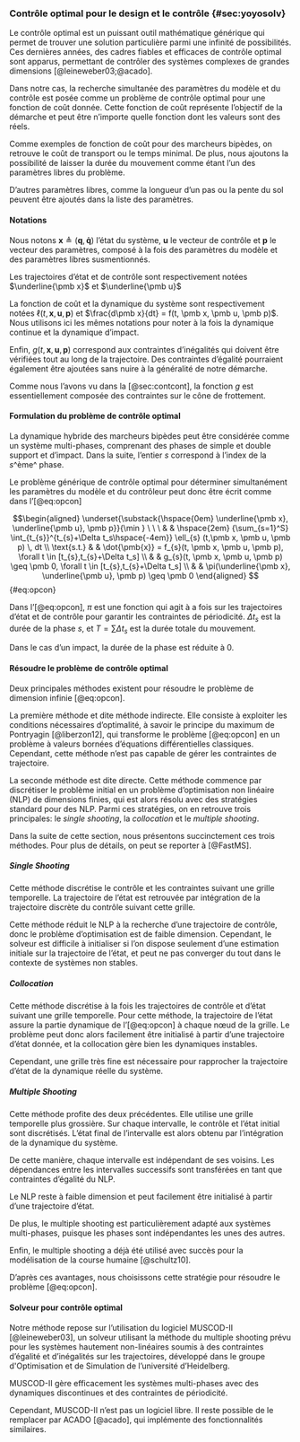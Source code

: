 ### Contrôle optimal pour le design et le contrôle {#sec:yoyosolv}

Le contrôle optimal est un puissant outil mathématique générique qui permet de trouver une solution particulière parmi
une infinité de possibilités. Ces dernières années, des cadres fiables et efficaces de contrôle optimal sont apparus,
permettant de contrôler des systèmes complexes de grandes dimensions [@leineweber03;@acado].

Dans notre cas, la recherche simultanée des paramètres du modèle et du contrôle est posée comme un problème de contrôle
optimal pour une fonction de coût donnée. Cette fonction de coût représente l’objectif de la démarche et peut être
n’importe quelle fonction dont les valeurs sont des réels.

Comme exemples de fonction de coût pour des marcheurs bipèdes, on retrouve le coût de transport ou le temps minimal. De
plus, nous ajoutons la possibilité de laisser la durée du mouvement comme étant l’un des paramètres libres du problème.

D’autres paramètres libres, comme la longueur d’un pas ou la pente du sol peuvent être ajoutés dans la liste des
paramètres.

#### Notations

Nous notons $\pmb x \triangleq (\pmb q, \pmb{\dot q})$ l’état du système, $\pmb u$ le vecteur de contrôle
et $\pmb p$ le
vecteur des paramètres, composé à la fois des paramètres du modèle et des paramètres libres susmentionnés.

Les trajectoires d’état et de contrôle sont respectivement notées $\underline{\pmb x}$ et $\underline{\pmb u}$

La fonction de coût et la dynamique du système sont respectivement notées $\ell(t, \pmb x, \pmb u, \pmb p)$ et
$\frac{d\pmb
x}{dt} = f(t, \pmb x, \pmb u, \pmb p)$. Nous utilisons ici les mêmes notations pour noter à la fois la dynamique continue
et la dynamique d’impact.

Enfin, $g(t, \pmb x, \pmb u, \pmb p)$ correspond aux contraintes d’inégalités qui doivent être vérifiées tout au long de
la trajectoire. Des contraintes d’égalité pourraient également être ajoutées sans nuire à la généralité de notre
démarche.

Comme nous l’avons vu dans la [@sec:contcont], la fonction $g$ est essentiellement composée des contraintes sur le
cône de frottement.

#### Formulation du problème de contrôle optimal

La dynamique hybride  des marcheurs bipèdes peut être considérée comme un système multi-phases, comprenant des phases
de simple et double support et d’impact. Dans la suite, l’entier $s$ correspond à l’index de la $s$^ème^ phase.

Le problème générique de contrôle optimal pour déterminer simultanément les paramètres du modèle et du contrôleur peut
donc être écrit comme dans l’[@eq:opcon]

$$\begin{aligned}
\underset{\substack{\hspace{0em} \underline{\pmb x}, \underline{\pmb u}, \pmb p}}{\min } \ \ \
& & \hspace{2em} {\sum_{s=1}^S} \int_{t_{s}}^{t_{s}+\Delta t_s\hspace{-4em}} \ell_{s} (t,\pmb x, \pmb u,
\pmb p) \, dt \\
\text{s.t.} & & \dot{\pmb{x}} = f_{s}(t, \pmb x, \pmb u, \pmb p), \forall t \in [t_{s},t_{s}+\Delta t_s] \\
& & g_{s}(t, \pmb x, \pmb u, \pmb p) \geq \pmb 0,  \forall t \in [t_{s},t_{s}+\Delta t_s] \\
& & \pi(\underline{\pmb x}, \underline{\pmb u}, \pmb p) \geq \pmb 0
\end{aligned} $$ {#eq:opcon}

Dans l’[@eq:opcon], $\pi$ est une fonction qui agit à a fois sur les trajectoires d’état et de contrôle pour garantir
les contraintes de périodicité. $\Delta t_s$ est la durée de la phase $s$, et $T=\sum \Delta t_s$ est la durée totale
du mouvement.

Dans le cas d’un impact, la durée de la phase est réduite à 0.

#### Résoudre le problème de contrôle optimal

Deux principales méthodes existent pour résoudre le problème de dimension infinie [@eq:opcon].

La première méthode et dite méthode indirecte. Elle consiste à exploiter les conditions nécessaires d’optimalité, à
savoir le principe du maximum de Pontryagin [@liberzon12], qui transforme le problème [@eq:opcon] en un problème à
valeurs bornées d’équations différentielles classiques. Cependant, cette méthode n’est pas capable de gérer les
contraintes de trajectoire.

La seconde méthode est dite directe. Cette méthode commence par discrétiser le problème initial en un problème
d’optimisation non linéaire (NLP) de dimensions finies, qui est alors résolu avec des stratégies standard pour des NLP.
Parmi ces stratégies, on en retrouve trois principales: le *single shooting*, la *collocation* et le *multiple
shooting*.

Dans la suite de cette section, nous présentons succinctement  ces trois méthodes. Pour plus de détails, on peut se
reporter à [@FastMS].

##### Single Shooting

Cette méthode discrétise le contrôle et les contraintes suivant une grille temporelle. La trajectoire de l’état est
retrouvée par intégration de la trajectoire discrète du contrôle suivant cette grille.

Cette méthode réduit le NLP à la recherche d’une trajectoire de contrôle, donc le problème d’optimisation est de
faible dimension. Cependant, le solveur est difficile à initialiser si l’on dispose seulement d’une estimation
initiale sur la trajectoire de l’état, et peut ne pas converger du tout dans le contexte de systèmes non stables.

##### Collocation

Cette méthode discrétise à la fois les trajectoires de contrôle et d’état suivant une grille temporelle. Pour cette
méthode, la trajectoire de l’état assure la partie dynamique de l’[@eq:opcon] à chaque nœud de la grille. Le problème
peut donc alors facilement être initialisé à partir d’une trajectoire d’état donnée, et la collocation gère bien les
dynamiques instables.

Cependant, une grille très fine est nécessaire pour rapprocher la trajectoire d’état de la dynamique réelle du système.

##### Multiple Shooting

Cette méthode profite des deux précédentes. Elle utilise une grille temporelle plus grossière. Sur chaque intervalle,
le contrôle et l’état initial sont discrétisés. L’état final de l’intervalle est alors obtenu par l’intégration de la
dynamique du système.

De cette manière, chaque intervalle est indépendant de ses voisins. Les dépendances entre les intervalles successifs
sont transférées en tant que contraintes d’égalité du NLP.

Le NLP reste à faible dimension et peut facilement être initialisé à partir d’une trajectoire d’état.

De plus, le multiple shooting est particulièrement adapté aux systèmes multi-phases, puisque les phases sont
indépendantes les unes des autres.

Enfin, le multiple shooting a déjà été utilisé avec succès pour la modélisation de la course humaine [@schultz10].

D’après ces avantages, nous choisissons cette stratégie pour résoudre le problème [@eq:opcon].

#### Solveur pour contrôle optimal

Notre méthode repose sur l’utilisation du logiciel MUSCOD-II [@leineweber03], un solveur utilisant la méthode du
multiple shooting prévu pour les systèmes hautement non-linéaires soumis à des contraintes d’égalité et d’inégalités
sur les trajectoires, développé dans le groupe d'Optimisation et de Simulation de l’université d’Heidelberg.

MUSCOD-II gère efficacement  les systèmes multi-phases avec des dynamiques discontinues et des contraintes de
périodicité.

Cependant, MUSCOD-II n’est pas un logiciel libre. Il reste possible de le remplacer par ACADO [@acado], qui implémente
des fonctionnalités similaires.
